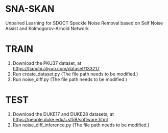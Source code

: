 # SNA-SKAN
Unpaired Learning for SDOCT Speckle Noise Removal based on Self Noise Assist and Kolmogorov-Arnold Network

# TRAIN
1. Download the PKU37 dataset, at https://tianchi.aliyun.com/dataset/133217
2. Run create_dataset.py (The file path needs to be modified.)
3. Run noise_diff.py (The file path needs to be modified.)

# TEST
1. Download the DUKE17 and DUKE28 datasets, at https://people.duke.edu/~sf59/software.html
2. Run noise_diff_inference.py (The file path needs to be modified.)


